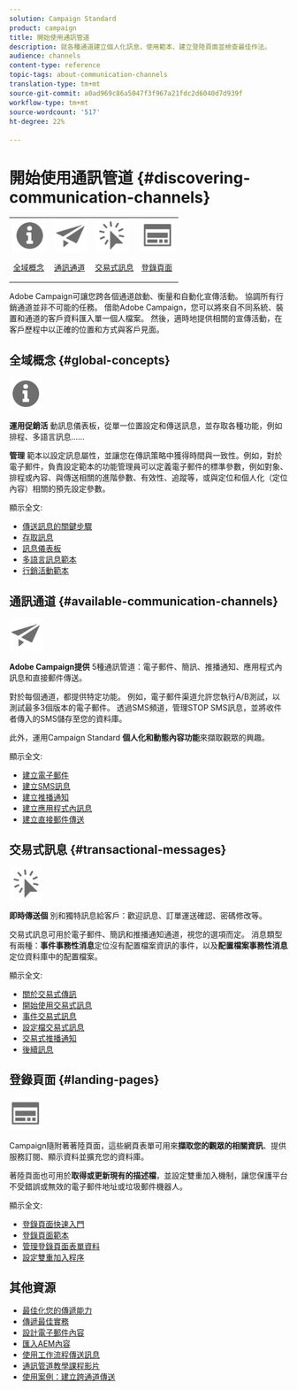 ```yaml
---
solution: Campaign Standard
product: campaign
title: 開始使用通訊管道
description: 就各種通道建立個人化訊息，使用範本、建立登陸頁面並檢查最佳作法。
audience: channels
content-type: reference
topic-tags: about-communication-channels
translation-type: tm+mt
source-git-commit: a0ad969c86a5047f3f967a21fdc2d6040d7d939f
workflow-type: tm+mt
source-wordcount: '517'
ht-degree: 22%

---
```



# 開始使用通訊管道 {#discovering-communication-channels}

<table>
<tr>
<td><img src="assets/do-not-localize/icon_concepts.svg" width="60px"><p><a href="#global-concepts">全域概念</a></p></td>
<td><img src="assets/do-not-localize/icon_channels.svg" width="60px"><p><a href="#available-communication-channels">通訊通道</a></p></td>
<td><img src="assets/do-not-localize/icon_transactional.svg" width="60px"><p><a href="#transactional-messages">交易式訊息</a></p></td>
<td><img src="assets/do-not-localize/icon_landing.svg" width="60px"><p><a href="#landing-pages">登錄頁面</a></p></td></tr>
</table>

Adobe Campaign可讓您跨各個通道啟動、衡量和自動化宣傳活動。
協調所有行銷通道並非不可能的任務。 借助Adobe Campaign，您可以將來自不同系統、裝置和通道的客戶資料匯入單一個人檔案。 然後，適時地提供相關的宣傳活動，在客戶歷程中以正確的位置和方式與客戶見面。

## 全域概念 {#global-concepts}

<img src="assets/do-not-localize/icon_concepts.svg" width="60px">

**運用促銷活** 動訊息儀表板，從單一位置設定和傳送訊息，並存取各種功能，例如排程、多語言訊息……

**管理** 範本以設定訊息屬性，並讓您在傳訊策略中獲得時間與一致性。例如，對於電子郵件，負責設定範本的功能管理員可以定義電子郵件的標準參數，例如對象、排程或內容、與傳送相關的進階參數、有效性、追蹤等，或與定位和個人化（定位內容）相關的預先設定參數。

顯示全文:

* [傳送訊息的關鍵步驟](../../channels/using/key-steps-to-send-a-message.md)
* [存取訊息](../../channels/using/accessing-messages.md)
* [訊息儀表板](../../channels/using/message-dashboard.md)
* [多語言訊息範本](../../channels/using/multilingual-messages-template.md)
* [行銷活動範本](../../start/using/marketing-activity-templates.md)

## 通訊通道 {#available-communication-channels}

<img src="assets/do-not-localize/icon_channels.svg"  width="60px">

**Adobe Campaign提供** 5種通訊管道：電子郵件、簡訊、推播通知、應用程式內訊息和直接郵件傳送。

對於每個通道，都提供特定功能。 例如，電子郵件渠道允許您執行A/B測試，以測試最多3個版本的電子郵件。 透過SMS頻道，管理STOP SMS訊息，並將收件者傳入的SMS儲存至您的資料庫。

此外，運用Campaign Standard **個人化和動態內容功能**&#x200B;來擷取觀眾的興趣。

顯示全文:

* [建立電子郵件](../../channels/using/about-emails.md)
* [建立SMS訊息](../../channels/using/about-sms-messages.md)
* [建立推播通知](../../channels/using/about-push-notifications.md)
* [建立應用程式內訊息](../../channels/using/about-in-app-messaging.md)
* [建立直接郵件傳送](../../channels/using/about-direct-mail.md)

## 交易式訊息 {#transactional-messages}

<img src="assets/do-not-localize/icon_transactional.svg" width="60px">

**即時傳送個** 別和獨特訊息給客戶：歡迎訊息、訂單運送確認、密碼修改等。

交易式訊息可用於電子郵件、簡訊和推播通知通道，視您的選項而定。 消息類型有兩種：**事件事務性消息**&#x200B;定位沒有配置檔案資訊的事件，以及&#x200B;**配置檔案事務性消息**&#x200B;定位資料庫中的配置檔案。

顯示全文:

* [關於交易式傳訊](../../channels/using/getting-started-with-transactional-msg.md)
* [開始使用交易式訊息](../../channels/using/getting-started-with-transactional-msg.md)
* [事件交易式訊息](../../channels/using/event-transactional-messages.md)
* [設定檔交易式訊息](../../channels/using/profile-transactional-messages.md)
* [交易式推播通知](../../channels/using/transactional-push-notifications.md)
* [後續訊息](../../channels/using/follow-up-messages.md)

## 登錄頁面 {#landing-pages}

<img src="assets/do-not-localize/icon_landing.svg" width="60px">

Campaign隨附著著陸頁面，這些網頁表單可用來&#x200B;**擷取您的觀眾的相關資訊**、提供服務訂閱、顯示資料並擴充您的資料庫。

著陸頁面也可用於&#x200B;**取得或更新現有的描述檔**，並設定雙重加入機制，讓您保護平台不受錯誤或無效的電子郵件地址或垃圾郵件機器人。

顯示全文:

* [登錄頁面快速入門](../../channels/using/getting-started-with-landing-pages.md)
* [登錄頁面範本](../../channels/using/landing-page-templates.md)
* [管理登錄頁面表單資料](../../channels/using/managing-landing-page-form-data.md)
* [設定雙重加入程序](../../channels/using/setting-up-a-double-opt-in-process.md)

## 其他資源

* [最佳化您的傳遞能力](../../sending/using/about-deliverability.md)
* [傳遞最佳實務](../../sending/using/delivery-best-practices.md)
* [設計電子郵件內容](../../designing/using/designing-content-in-adobe-campaign.md)
* [匯入AEM內容](../../integrating/using/creating-email-experience-manager.md)
* [使用工作流程傳送訊息](../../automating/using/about-channel-activities.md)
* [通訊管道教學課程影片](https://docs.adobe.com/content/help/zh-Hant/campaign-standard-learn/tutorials/communication-channels/email/create-email-from-homepage.html)
* [使用案例：建立跨通道傳送](../../automating/using/workflow-cross-channel-delivery.md)
